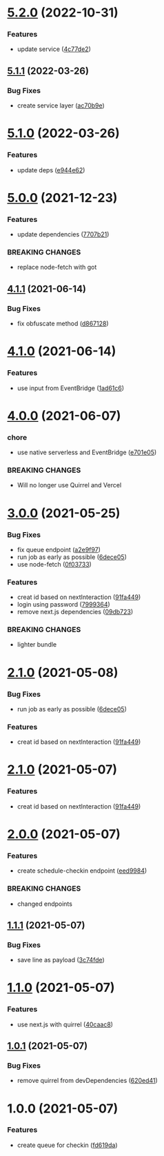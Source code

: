 # [5.2.0](https://github.com/rfoel/veek/compare/v5.1.1...v5.2.0) (2022-10-31)


### Features

* update service ([4c77de2](https://github.com/rfoel/veek/commit/4c77de2d39e81e31df46742be3f243ae42563175))

## [5.1.1](https://github.com/rfoel/veek/compare/v5.1.0...v5.1.1) (2022-03-26)


### Bug Fixes

* create service layer ([ac70b9e](https://github.com/rfoel/veek/commit/ac70b9e8d75c8e9c83b710e55c2d583f939e551b))

# [5.1.0](https://github.com/rfoel/veek/compare/v5.0.0...v5.1.0) (2022-03-26)


### Features

* update deps ([e944e62](https://github.com/rfoel/veek/commit/e944e6296d245d643d22df667b8e7cf01ea96031))

# [5.0.0](https://github.com/rfoel/veek/compare/v4.1.1...v5.0.0) (2021-12-23)


### Features

* update dependencies ([7707b21](https://github.com/rfoel/veek/commit/7707b213afdf993fb2e19d4a60b8e0741046f508))


### BREAKING CHANGES

* replace node-fetch with got

## [4.1.1](https://github.com/rfoel/veek/compare/v4.1.0...v4.1.1) (2021-06-14)


### Bug Fixes

* fix obfuscate method ([d867128](https://github.com/rfoel/veek/commit/d867128e4cbab6c62f0d434535e4e59c1cf98f35))

# [4.1.0](https://github.com/rfoel/veek/compare/v4.0.0...v4.1.0) (2021-06-14)


### Features

* use input from EventBridge ([1ad61c6](https://github.com/rfoel/veek/commit/1ad61c68d241129dd04b5ad43f1362233f6990bd))

# [4.0.0](https://github.com/rfoel/veek/compare/v3.0.0...v4.0.0) (2021-06-07)


### chore

* use native serverless and EventBridge ([e701e05](https://github.com/rfoel/veek/commit/e701e0500bebe9ecdca5baa17aa30b3e8c7557ec))


### BREAKING CHANGES

* Will no longer use Quirrel and Vercel

# [3.0.0](https://github.com/rfoel/veek/compare/v2.0.0...v3.0.0) (2021-05-25)


### Bug Fixes

* fix queue endpoint ([a2e9f97](https://github.com/rfoel/veek/commit/a2e9f97f057c79aa661c16bddb8af05a819e9a1c))
* run job as early as possible ([6dece05](https://github.com/rfoel/veek/commit/6dece0538d601f4e01b14cf16b536d1b8499f72c))
* use node-fetch ([0f03733](https://github.com/rfoel/veek/commit/0f03733b5bf0998bae06bccc836f24ad674038c2))


### Features

* creat id based on nextInteraction ([91fa449](https://github.com/rfoel/veek/commit/91fa449f91d9bfb88c242c757b082e3ddec14600))
* login using password ([7999364](https://github.com/rfoel/veek/commit/7999364f4e6ca2488cdf7653079496843be26b99))
* remove next.js dependencies ([09db723](https://github.com/rfoel/veek/commit/09db72334f2476cedc7de21280cbe43590b11fd6))


### BREAKING CHANGES

* lighter bundle

# [2.1.0](https://github.com/rfoel/veek/compare/v2.0.0...v2.1.0) (2021-05-08)


### Bug Fixes

* run job as early as possible ([6dece05](https://github.com/rfoel/veek/commit/6dece0538d601f4e01b14cf16b536d1b8499f72c))


### Features

* creat id based on nextInteraction ([91fa449](https://github.com/rfoel/veek/commit/91fa449f91d9bfb88c242c757b082e3ddec14600))

# [2.1.0](https://github.com/rfoel/veek/compare/v2.0.0...v2.1.0) (2021-05-07)


### Features

* creat id based on nextInteraction ([91fa449](https://github.com/rfoel/veek/commit/91fa449f91d9bfb88c242c757b082e3ddec14600))

# [2.0.0](https://github.com/rfoel/veek/compare/v1.1.1...v2.0.0) (2021-05-07)


### Features

* create schedule-checkin endpoint ([eed9984](https://github.com/rfoel/veek/commit/eed998450367b4890f6bc9fcc42d0b1e27f3835f))


### BREAKING CHANGES

* changed endpoints

## [1.1.1](https://github.com/rfoel/veek/compare/v1.1.0...v1.1.1) (2021-05-07)


### Bug Fixes

* save line as payload ([3c74fde](https://github.com/rfoel/veek/commit/3c74fdeb552e6135f3bcfe6deaf66fcb24e32ebd))

# [1.1.0](https://github.com/rfoel/veek/compare/v1.0.1...v1.1.0) (2021-05-07)


### Features

* use next.js with quirrel ([40caac8](https://github.com/rfoel/veek/commit/40caac87899938852d9805fcd4cea9f6dfeee952))

## [1.0.1](https://github.com/rfoel/veek/compare/v1.0.0...v1.0.1) (2021-05-07)


### Bug Fixes

* remove quirrel from devDependencies ([620ed41](https://github.com/rfoel/veek/commit/620ed41f7bdb3ed9dac1c9ae4c12d500e72df465))

# 1.0.0 (2021-05-07)


### Features

* create queue for checkin ([fd619da](https://github.com/rfoel/veek/commit/fd619da0e06b0b855f81683fba36e737aaeca16d))
